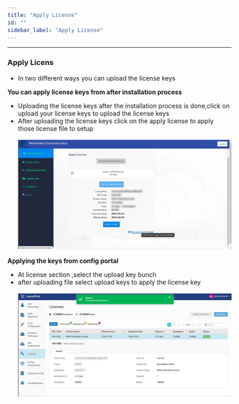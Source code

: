 ```yaml
---
title: "Apply License"
id: ""
sidebar_label: "Apply License"
---
```

---
### Apply Licens
-  In two different ways you can upload the license keys

**You can apply license keys from after installation process**
- Uploading the license keys after the installation process is done,click on upload your license keys to upload the license keys
- After uploading the license keys click on the apply license to apply those license file to setup
  <br/><br/>
  [![](/learn/assets/wme-setup/configuring-wme/apply-license-after-installation.jpg)](/learn/assets/wme-setup/apply-license-after-installation.jpg)
  
**Applying the keys from config portal**
- At license section ,select the upload key bunch 
- after uploading file select upload keys to apply the license key
     <br/><br/>
     [![](/learn/assets/wme-setup/configuring-wme/apply-license-at-config-portal.jpg)](/learn/assets/wme-setup/apply-license-at-config-portal.jpg)
